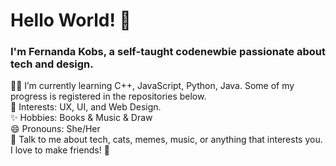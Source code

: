 # Hello World! :wave:

### I'm Fernanda Kobs, a self-taught codenewbie passionate about tech and design.

:woman_technologist: I’m currently learning C++, JavaScript, Python, Java. Some of my progress is registered in the repositories below.\
:eyes: Interests: UX, UI, and Web Design.\
:sparkles: Hobbies: Books & Music & Draw\
😄 Pronouns: She/Her\
💬 Talk to me about tech, cats, memes, music, or anything that interests you.  I love to make friends! :hugs:


